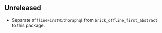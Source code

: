 ## Unreleased

* Separate `OfflineFirstWithGraphql` from `brick_offline_first_abstract` to this package.
